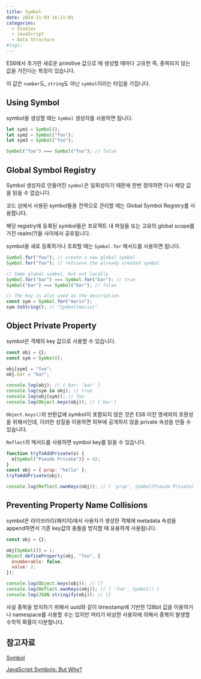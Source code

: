 ```yaml
---
title: Symbol
date: 2024-11-03 16:21:01
categories:
  - Studies
  - JavaScript
  - Data Structure
#tags:
---
```

ES6에서 추가한 새로운 primitive 값으로 매 생성할 때마다 고유한 즉, 중복되지 않는 값을 가진다는 특징이 있습니다.

이 값은 `number`도, `string`도 아닌 `symbol`이라는 타입을 가집니다.

## Using Symbol

symbol을 생성할 때는 `Symbol` 생성자를 사용하면 됩니다.

```js
let sym1 = Symbol();
let sym2 = Symbol("foo");
let sym3 = Symbol("foo");

Symbol("foo") === Symbol("foo"); // false
```

## Global Symbol Registry

Symbol 생성자로 만들어진 `symbol`은 일회성이기 때문에 한번 정의하면 다시 해당 값을 읽을 수 없습니다.

코드 상에서 사용된 symbol들을 전역으로 관리할 때는 Global Symbol Registry를 사용합니다.

해당 registry에 등록된 symbol들은 프로젝트 내 파일들 또는 고유의 global scope를 가진 realm(?)들 사이에서 공유됩니다.

symbol을 새로 등록하거나 조회할 때는 `Symbol.for` 메서드를 사용하면 됩니다.

```js
Symbol.for("foo"); // create a new global symbol
Symbol.for("foo"); // retrieve the already created symbol

// Same global symbol, but not locally
Symbol.for("bar") === Symbol.for("bar"); // true
Symbol("bar") === Symbol("bar"); // false

// The key is also used as the description
const sym = Symbol.for("mario");
sym.toString(); // "Symbol(mario)"
```

## Object Private Property

symbol은 객체의 key 값으로 사용할 수 있습니다.

```js
const obj = {};
const sym = Symbol();

obj[sym] = "foo";
obj.bar = "bar";

console.log(obj); // { bar: 'bar' }
console.log(sym in obj); // true
console.log(obj[sym]); // foo
console.log(Object.keys(obj)); // ['bar']
```

`Object.keys()`의 반환값에 symbol이 포함되지 않은 것은 ES6 이전 명세와의 호환성을 위해서인데, 이러한 성질을 이용하면 외부에 공개하지 않을 private 속성을 만들 수 있습니다.

`Reflect`의 메서드를 사용하면 symbol key를 읽을 수 있습니다.

```js
function tryToAddPrivate(o) {
  o[Symbol("Pseudo Private")] = 42;
}
const obj = { prop: "hello" };
tryToAddPrivate(obj);

console.log(Reflect.ownKeys(obj)); // [ 'prop', Symbol(Pseudo Private) ]
```

## Preventing Property Name Collisions

symbol은 라이브러리(패키지)에서 사용자가 생성한 객체에 metadata 속성을 append하면서 기존 key값의 충돌을 방지할 때 유용하게 사용됩니다.

```js
const obj = {};

obj[Symbol()] = 1;
Object.defineProperty(obj, "foo", {
  enumberable: false,
  value: 2,
});

console.log(Object.keys(obj)); // []
console.log(Reflect.ownKeys(obj)); // [ 'foo', Symbol() ]
console.log(JSON.stringify(obj)); // {}
```

사실 중복을 방지하기 위해서 uuid와 같이 timestamp에 기반한 128bit 값을 이용하거나 namespace를 사용할 수는 있지만 머리가 비상한 사용자에 의해서 중복이 발생할 수학적 확률이 다분합니다.

## 참고자료

[Symbol](https://developer.mozilla.org/en-US/docs/Web/JavaScript/Reference/Global_Objects/Symbol)

[JavaScript Symbols: But Why?](https://medium.com/intrinsic-blog/javascript-symbols-but-why-6b02768f4a5c)
